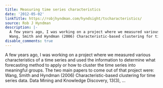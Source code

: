 ```yaml
---
title: Measuring time series characteristics
date: '2012-05-02'
linkTitle: https://robjhyndman.com/hyndsight/tscharacteristics/
source: Rob J Hyndman
description: |-
  A few years ago, I was working on a project where we measured various characteristics of a time series and used the information to determine what forecasting method to apply or how to cluster the time series into meaningful groups. The two main papers to come out of that project were:
  Wang, Smith and Hyndman (2006) Characteristic-​​based clustering for time series data. Data Mining and Knowledge Discovery, 13(3), ...
disable_comments: true
---
```

A few years ago, I was working on a project where we measured various characteristics of a time series and used the information to determine what forecasting method to apply or how to cluster the time series into meaningful groups. The two main papers to come out of that project were:
Wang, Smith and Hyndman (2006) Characteristic-​​based clustering for time series data. Data Mining and Knowledge Discovery, 13(3), ...